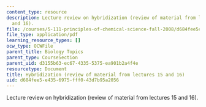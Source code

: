 ```yaml
---
content_type: resource
description: Lecture review on hybridization (review of material from lectures 15
  and 16).
file: /courses/5-111-principles-of-chemical-science-fall-2008/d684fee5e4356975fff043d7b95a2056_bioex_lect17.pdf
file_type: application/pdf
learning_resource_types: []
ocw_type: OCWFile
parent_title: Biology Topics
parent_type: CourseSection
parent_uid: d3155b63-ec67-4335-5375-ea901b2a4f4e
resourcetype: Document
title: Hybridization (review of material from lectures 15 and 16)
uid: d684fee5-e435-6975-fff0-43d7b95a2056
---
```

Lecture review on hybridization (review of material from lectures 15 and 16).


